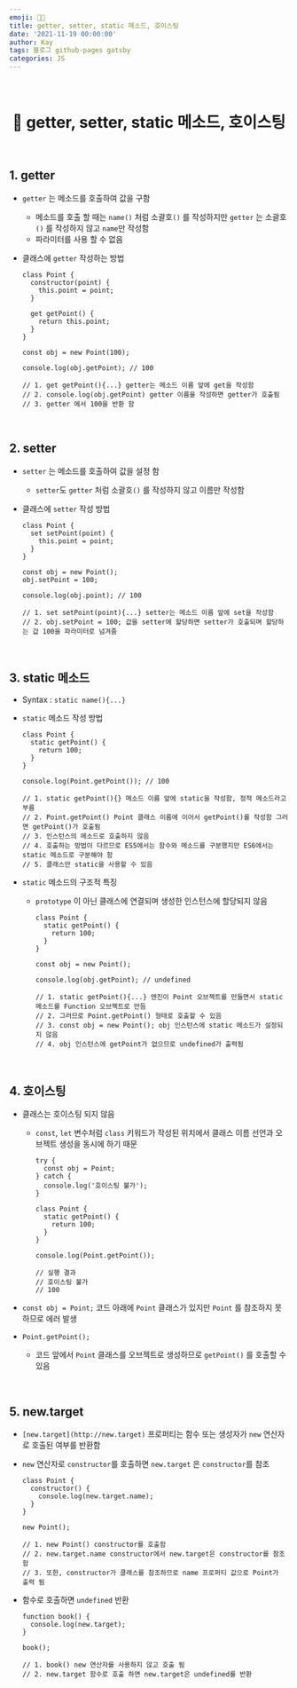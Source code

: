 ```yaml
---
emoji: 👨‍💻
title: getter, setter, static 메소드, 호이스팅
date: '2021-11-19 00:00:00'
author: Kay
tags: 블로그 github-pages gatsby
categories: JS
---
```


<br>

<h1 align="center">
  👋  getter, setter, static 메소드, 호이스팅
</h1>

<br>

## 1. getter

- `getter` 는 메소드를 호출하여 값을 구함

  - 메소드를 호출 할 때는 `name()` 처럼 소괄호`()` 를 작성하지만 `getter` 는 소괄호`()` 를 작성하지 않고 `name`만 작성함
  - 파라미터를 사용 할 수 없음

- 클래스에 `getter` 작성하는 방법

  ```tsx
  class Point {
    constructor(point) {
      this.point = point;
    }

    get getPoint() {
      return this.point;
    }
  }

  const obj = new Point(100);

  console.log(obj.getPoint); // 100

  // 1. get getPoint(){...} getter는 메소드 이름 앞에 get을 작성함
  // 2. console.log(obj.getPoint) getter 이름을 작성하면 getter가 호출됨
  // 3. getter 에서 100을 반환 함
  ```

<br>

## 2. setter

- `setter` 는 메소드를 호출하여 값을 설정 함

  - `setter`도 `getter` 처럼 소괄호`()` 를 작성하지 않고 이름만 작성함

- 클래스에 `setter` 작성 방법

  ```tsx
  class Point {
    set setPoint(point) {
      this.point = point;
    }
  }

  const obj = new Point();
  obj.setPoint = 100;

  console.log(obj.point); // 100

  // 1. set setPoint(point){...} setter는 메소드 이름 앞에 set을 작성함
  // 2. obj.setPoint = 100; 값을 setter에 할당하면 setter가 호출되며 할당하는 값 100을 파라미터로 넘겨줌
  ```

<br>

## 3. static 메소드

- Syntax : `static name(){...}`

- `static` 메소드 작성 방법

  ```tsx
  class Point {
    static getPoint() {
      return 100;
    }
  }

  console.log(Point.getPoint()); // 100

  // 1. static getPoint(){} 메소드 이름 앞에 static을 작성함, 정적 메소드라고 부름
  // 2. Point.getPoint() Point 클래스 이름에 이어서 getPoint()를 작성함 그러면 getPoint()가 호출됨
  // 3. 인스턴스의 메소드로 호출하지 않음
  // 4. 호출하는 방법이 다르므로 ES5에서는 함수와 메소드를 구분했지만 ES6에서는 static 메소드로 구분해야 함
  // 5. 클래스만 static을 사용할 수 있음
  ```

- `static` 메소드의 구조적 특징

  - `prototype` 이 아닌 클래스에 연결되며 생성한 인스턴스에 할당되지 않음

    ```tsx
    class Point {
      static getPoint() {
        return 100;
      }
    }

    const obj = new Point();

    console.log(obj.getPoint); // undefined

    // 1. static getPoint(){...} 엔진이 Point 오브젝트를 만들면서 static 메소드를 Function 오브젝트로 만듬
    // 2. 그러므로 Point.getPoint() 형태로 호출할 수 있음
    // 3. const obj = new Point(); obj 인스턴스에 static 메소드가 설정되지 않음
    // 4. obj 인스턴스에 getPoint가 없으므로 undefined가 출력됨
    ```

<br>

## 4. 호이스팅

- 클래스는 호이스팅 되지 않음

  - `const`, `let` 변수처럼 `class` 키워드가 작성된 위치에서 클래스 이름 선언과 오브젝트 생성을 동시에 하기 때문

    ```tsx
    try {
      const obj = Point;
    } catch {
      console.log('호이스팅 불가');
    }

    class Point {
      static getPoint() {
        return 100;
      }
    }

    console.log(Point.getPoint());

    // 실행 결과
    // 호이스팅 불가
    // 100
    ```

- `const obj = Point;` 코드 아래에 `Point` 클래스가 있지만 `Point` 를 참조하지 못하므로 에러 발생
- `Point.getPoint();`
  - 코드 앞에서 `Point` 클래스를 오브젝트로 생성하므로 `getPoint()` 를 호출할 수 있음

<br>

## 5. new.target

- `[new.target](http://new.target)` 프로퍼티는 함수 또는 생성자가 `new` 연산자로 호출된 여부를 반환함

- `new` 연산자로 `constructor`를 호출하면 `new.target` 은 `constructor`를 참조

  ```tsx
  class Point {
    constructor() {
      console.log(new.target.name);
    }
  }

  new Point();

  // 1. new Point() constructor를 호출함
  // 2. new.target.name constructor에서 new.target은 constructor를 참조함
  // 3. 또한, constructor가 클래스를 참조하므로 name 프로퍼티 값으로 Point가 출력 됨
  ```

- 함수로 호출하면 `undefined` 반환

  ```tsx
  function book() {
    console.log(new.target);
  }

  book();

  // 1. book() new 연산자를 사용하지 않고 호출 됨
  // 2. new.target 함수로 호출 하면 new.target은 undefined를 반환
  ```

```toc

```
